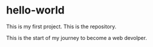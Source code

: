 # hello-world
This is my first project.
This is the repository.

This is the start of my journey to become a web devolper.
